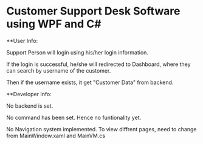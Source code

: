 # Customer Support Desk Software using WPF and C#


**User Info:

Support Person will login using his/her login information.

If the login is successful, he/she will redirected to Dashboard, where they can search by username of the customer.

Then if the username exists, it get "Customer Data" from backend.

**Developer Info:

No backend is set.

No command has been set. Hence no funtionality yet.

No Navigation system implemented. To view diffrent pages, need to change from MainWindow.xaml and MainVM.cs
